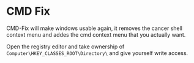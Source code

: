 # CMD Fix 
CMD-Fix will make windows usable again, it removes the cancer shell context menu and addes the cmd context menu that you actually want.

Open the registry editor and take ownership of `Computer\HKEY_CLASSES_ROOT\Directory\` and give yourself write access.